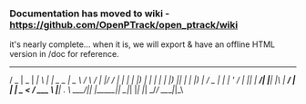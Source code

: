 ### Documentation has moved to wiki - https://github.com/OpenPTrack/open_ptrack/wiki

it's nearly complete... when it is, we will export & have an offline HTML version in /doc for reference. 
   ___  ____  _____ _   _ ____ _____ ____      _    ____ _  __
  / _ \|  _ \| ____| \ | |  _ \_   _|  _ \    / \  / ___| |/ /
 | | | | |_) |  _| |  \| | |_) || | | |_) |  / _ \| |   | ' / 
 | |_| |  __/| |___| |\  |  __/ | | |  _ <  / ___ \ |___| . \ 
  \___/|_|   |_____|_| \_|_|    |_| |_| \_\/_/   \_\____|_|\_\
                                                              
